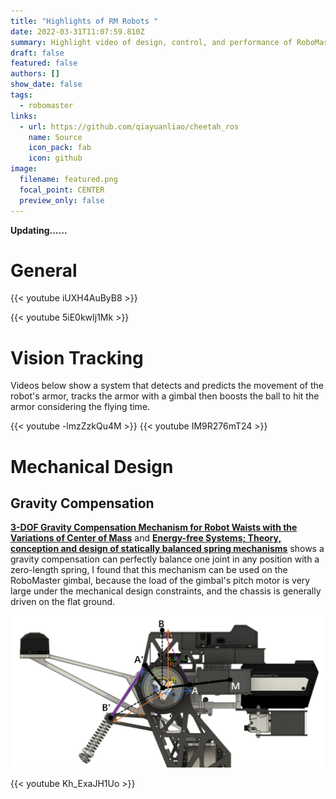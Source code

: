 ```yaml
---
title: "Highlights of RM Robots "
date: 2022-03-31T11:07:59.810Z
summary: Highlight video of design, control, and performance of RoboMaster robots
draft: false
featured: false
authors: []
show_date: false
tags:
  - robomaster
links:
  - url: https://github.com/qiayuanliao/cheetah_ros
    name: Source
    icon_pack: fab
    icon: github
image:
  filename: featured.png
  focal_point: CENTER
  preview_only: false
---
```

**Updating......**

# General

{{< youtube iUXH4AuByB8 >}}

{{< youtube 5iE0kwIj1Mk >}}

# Vision Tracking

Videos below show a system that detects and predicts the movement of the robot's armor, tracks the armor with a gimbal then boosts the ball to hit the armor considering the flying time.

{{< youtube -lmzZzkQu4M >}}
{{< youtube IM9R276mT24 >}}

# Mechanical Design

## Gravity Compensation

**[3-DOF Gravity Compensation Mechanism for Robot Waists with the Variations of Center of Mass](https://ieeexplore.ieee.org/document/8968046)** and 
**[Energy-free Systems; Theory, conception and design of statically balanced spring mechanisms](https://www.researchgate.net/publication/280922819_Energy-free_Systems_Theory_conception_and_design_of_statically_balanced_spring_mechanisms)**
shows a gravity compensation can perfectly balance one joint in any position with a zero-length spring, I found that this mechanism can be used on the RoboMaster gimbal, because the load of the gimbal's pitch motor is very large under the mechanical design constraints, and the chassis is generally driven on the flat ground.

![](gimbal.jpg "Design parameters of gimbal pitch axis")

{{< youtube Kh_ExaJH1Uo >}}